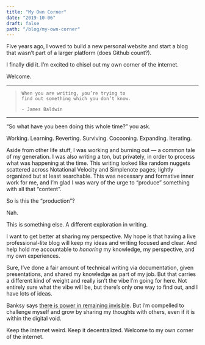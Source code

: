 ```yaml
---
title: "My Own Corner"
date: "2019-10-06"
draft: false
path: "/blog/my-own-corner"
---
```


Five years ago, I vowed to build a new personal website and start a blog that wasn’t part of a larger platform (does Github count?). 

I finally did it. I’m excited to chisel out my own corner of the internet.

Welcome.

---

>     When you are writing, you’re trying to 
>     find out something which you don’t know.
>     
>     - James Baldwin

---

“So what have you been doing this whole time?” you ask. 

Working. Learning. Reverting. Surviving. Cocooning. Expanding. Iterating.

Aside from other life stuff, I was working and burning out — a common tale of my generation. I was also writing a ton, but privately, in order to process what was happening at the time. This writing looked like random nuggets scattered across Notational Velocity and Simplenote pages; lightly organized but at least searchable. This was necessary and formative inner work for me, and I’m glad I was wary of the urge to “produce” something with all that “content”. 

So is this the “production”? 

Nah.

This is something else. A different exploration in writing. 

I want to get better at sharing my perspective. My hope is that having a live professional-lite blog will keep my ideas and writing focused and clear. And help hold me accountable to _honoring_ my knowledge, my perspective, and my own experiences.

Sure, I’ve done a fair amount of technical writing via documentation, given presentations, and shared my knowledge as part of my job. But that carries a different kind of weight and really isn’t the vibe I’m going for here. Not entirely sure what the vibe will be, but there’s only one way to find out, and I have lots of ideas.

Banksy says [there is power in remaining invisible](https://user-images.githubusercontent.com/1209162/66282304-7521fe80-e884-11e9-84fe-e71514b28304.jpg). But I’m compelled to challenge myself and grow by sharing my thoughts with others, even if it is within the digital void. 

Keep the internet weird. Keep it decentralized. Welcome to my own corner of the internet.